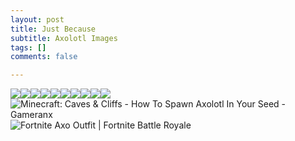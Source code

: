 ```yaml
---
layout: post
title: Just Because
subtitle: Axolotl Images
tags: []
comments: false

---
```

![](https://animalfactguide.com/wp-content/uploads/2020/12/axolotlclif-scaled-e1609396598802-300x217.jpg)![](https://i.redd.it/ciaye0jnbfu21.jpg)![](https://cdn.mos.cms.futurecdn.net/hKm2MuLdDLubD6rgeYLeDM.jpg)![](https://i.pinimg.com/originals/bc/62/6d/bc626df850e41bed707dd06b38b4e9e4.jpg)![](https://i.pinimg.com/originals/15/8b/94/158b9401b8461cb063ca91565bc0391d.jpg)![](https://previews.123rf.com/images/worldofvector/worldofvector2003/worldofvector200300143/144029731-white-axolotyl-mexican-salamander-cute-axolotl-ambysoma-mexicanum-cartoon-kawaii-funny-smiling-baby-.jpg)![](https://thumbs.dreamstime.com/z/set-watercolor-kawaii-cute-coral-axolotl-ambystoma-salamander-sea-weed-water-plants-137074287.jpg)![](https://i.pinimg.com/originals/ce/9b/e3/ce9be34bbe49c4ae406ff4b2e8928dcc.jpg)![](https://i.redd.it/ynispqx5po561.png)![](https://i.ytimg.com/vi/PCuQjBhs8zw/hqdefault.jpg)![Minecraft: Caves &amp; Cliffs - How To Spawn Axolotl In Your Seed - Gameranx](https://gameranx.com/wp-content/uploads/2021/06/Screenshot-2021-06-14-00.15.21-1024x523.png)![Fortnite Axo Outfit | Fortnite Battle Royale](https://fortnitefun.net/wp-content/uploads/2020/08/Fortnite-Axo-skin-2.jpg)